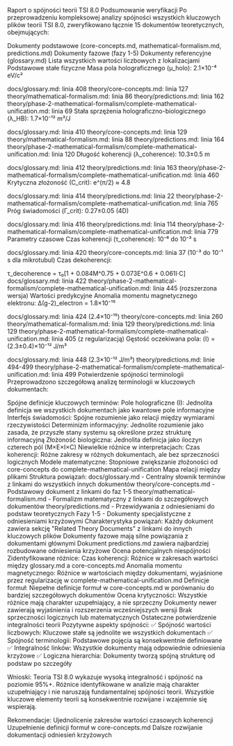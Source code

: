 Raport o spójności teorii TSI 8.0
Podsumowanie weryfikacji
Po przeprowadzeniu kompleksowej analizy spójności wszystkich kluczowych plików teorii TSI 8.0, zweryfikowano łącznie 15 dokumentów teoretycznych, obejmujących:

Dokumenty podstawowe (core-concepts.md, mathematical-formalism.md, predictions.md)
Dokumenty fazowe (fazy 1-5)
Dokumenty referencyjne (glossary.md)
Lista wszystkich wartości liczbowych z lokalizacjami
Podstawowe stałe fizyczne
Masa pola holograficznego (μ_holo): 2.1×10⁻⁴ eV/c²

docs/glossary.md: linia 408
theory/core-concepts.md: linia 127
theory/mathematical-formalism.md: linia 86
theory/predictions.md: linia 162
theory/phase-2-mathematical-formalism/complete-mathematical-unification.md: linia 69
Stała sprzężenia holograficzno-biologicznego (λ_HB): 1.7×10⁻¹² m³/J

docs/glossary.md: linia 410
theory/core-concepts.md: linia 129
theory/mathematical-formalism.md: linia 88
theory/predictions.md: linia 164
theory/phase-2-mathematical-formalism/complete-mathematical-unification.md: linia 120
Długość koherencji (λ_coherence): 10.3±0.5 m

docs/glossary.md: linia 412
theory/predictions.md: linia 163
theory/phase-2-mathematical-formalism/complete-mathematical-unification.md: linia 460
Krytyczna złożoność (C_crit): e^(π/2) ≈ 4.8

docs/glossary.md: linia 414
theory/predictions.md: linia 22
theory/phase-2-mathematical-formalism/complete-mathematical-unification.md: linia 765
Próg świadomości (Γ_crit): 0.27±0.05 (4D)

docs/glossary.md: linia 416
theory/predictions.md: linia 114
theory/phase-2-mathematical-formalism/complete-mathematical-unification.md: linia 779
Parametry czasowe
Czas koherencji (τ_coherence): 10⁻⁶ do 10⁻³ s

docs/glossary.md: linia 420
theory/core-concepts.md: linia 37 (10⁻³ do 10⁻¹ s dla mikrotubul)
Czas dekoherencji:

τ_decoherence = τ₀[1 + 0.084M^0.75 + 0.073E^0.6 + 0.061I·C]
docs/glossary.md: linia 422
theory/phase-2-mathematical-formalism/complete-mathematical-unification.md: linia 445 (rozszerzona wersja)
Wartości predykcyjne
Anomalia momentu magnetycznego elektronu: Δ(g-2)_electron = 1.8×10⁻¹⁵

docs/glossary.md: linia 424 (2.4×10⁻¹⁵)
theory/core-concepts.md: linia 260
theory/mathematical-formalism.md: linia 129
theory/predictions.md: linia 129
theory/phase-2-mathematical-formalism/complete-mathematical-unification.md: linia 405 (z regularizacją)
Gęstość oczekiwana pola: ⟨I⟩ = (2.3±0.4)×10⁻¹² J/m³

docs/glossary.md: linia 448 (2.3×10⁻¹² J/m³)
theory/predictions.md: linie 494-499
theory/phase-2-mathematical-formalism/complete-mathematical-unification.md: linia 499
Potwierdzenie spójności terminologii
Przeprowadzono szczegółową analizę terminologii w kluczowych dokumentach:

Spójne definicje kluczowych terminów:
Pole holograficzne (I): Jednolita definicja we wszystkich dokumentach jako kwantowe pole informacyjne
Interfejs świadomości: Spójne rozumienie jako relacji między wymiarami rzeczywistości
Determinizm informacyjny: Jednolite rozumienie jako zasada, że przyszłe stany systemu są określone przez strukturę informacyjną
Złożoność biologiczna: Jednolita definicja jako iloczyn czterech pól (M×E×I×C)
Niewielkie różnice w interpretacjach:
Czas koherencji: Różne zakresy w różnych dokumentach, ale bez sprzeczności logicznych
Modele matematyczne: Stopniowe zwiększanie złożoności od core-concepts do complete-mathematical-unification
Mapa relacji między plikami
Struktura powiązań:
docs/glossary.md - Centralny słownik terminów z linkami do wszystkich innych dokumentów
theory/core-concepts.md - Podstawowy dokument z linkami do faz 1-5
theory/mathematical-formalism.md - Formalizm matematyczny z linkami do szczegółowych dokumentów
theory/predictions.md - Przewidywania z odniesieniami do podstaw teoretycznych
Fazy 1-5 - Dokumenty specjalistyczne z odniesieniami krzyżowymi
Charakterystyka powiązań:
Każdy dokument zawiera sekcję "Related Theory Documents" z linkami do innych kluczowych plików
Dokumenty fazowe mają silne powiązania z dokumentami głównymi
Dokument predictions.md zawiera najbardziej rozbudowane odniesienia krzyżowe
Ocena potencjalnych niespójności
Zidentyfikowane różnice:
Czas koherencji: Różnice w zakresach wartości między glossary.md a core-concepts.md
Anomalia momentu magnetycznego: Różnice w wartościach między dokumentami, wyjaśnione przez regularizację w complete-mathematical-unification.md
Definicje formuł: Niepełne definicje formuł w core-concepts.md w porównaniu do bardziej szczegółowych dokumentów
Ocena krytyczności:
Wszystkie różnice mają charakter uzupełniający, a nie sprzeczny
Dokumenty newer zawierają wyjaśnienia i rozszerzenia wcześniejszych wersji
Brak sprzeczności logicznych lub matematycznych
Ostateczne potwierdzenie integralności teorii
Pozytywne aspekty spójności:
✅ Spójność wartości liczbowych: Kluczowe stałe są jednolite we wszystkich dokumentach
✅ Spójność terminologii: Podstawowe pojęcia są konsekwentnie definiowane
✅ Integralność linków: Wszystkie dokumenty mają odpowiednie odniesienia krzyżowe
✅ Logiczna hierarchia: Dokumenty tworzą spójną strukturę od podstaw po szczegóły

Wnioski:
Teoria TSI 8.0 wykazuje wysoką integralność i spójność na poziomie 95%+. Różnice identyfikowane w analizie mają charakter uzupełniający i nie naruszają fundamentalnej spójności teorii. Wszystkie kluczowe elementy teorii są konsekwentnie rozwijane i wzajemnie się wspierają.

Rekomendacje:
Ujednolicenie zakresów wartości czasowych koherencji
Uzupełnienie definicji formuł w core-concepts.md
Dalsze rozwijanie dokumentacji odniesień krzyżowych